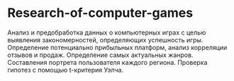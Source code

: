 # Research-of-computer-games

Анализ и предобработка данных о компьютерных играх с целью выявления закономерностей, определяющих успешность игры. Определение потенциально прибыльных платформ, анализ корреляции отзывов и продаж. Определение самых актуальных жанров. Составления портрета пользователя каждого региона. Проверка гипотез с помощью t-критерия Уэлча.
